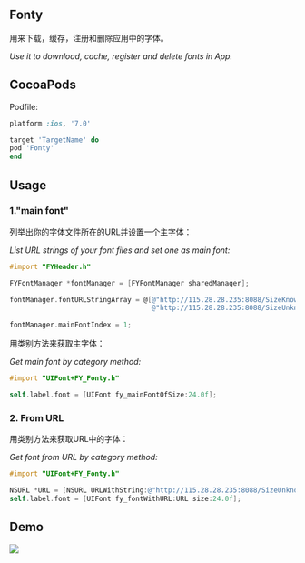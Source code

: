 ## Fonty
用来下载，缓存，注册和删除应用中的字体。

*Use it to download, cache, register and delete fonts in App.*

## CocoaPods
Podfile:
```ruby
platform :ios, '7.0'

target 'TargetName' do
pod 'Fonty'
end
```

## Usage

### 1."main font"

列举出你的字体文件所在的URL并设置一个主字体：

*List URL strings of your font files and set one as main font:*

```objective-c
#import "FYHeader.h"

FYFontManager *fontManager = [FYFontManager sharedManager];

fontManager.fontURLStringArray = @[@"http://115.28.28.235:8088/SizeKnownFont.ttf", 
                                   @"http://115.28.28.235:8088/SizeUnknownFont.ttf"]; 
                                                                                                                  
fontManager.mainFontIndex = 1;
```
    	
用类别方法来获取主字体：

*Get main font by category method:*

```objective-c
#import "UIFont+FY_Fonty.h"

self.label.font = [UIFont fy_mainFontOfSize:24.0f];
```
    	
### 2. From URL
用类别方法来获取URL中的字体：

*Get font from URL by category method:*

```objective-c
#import "UIFont+FY_Fonty.h"

NSURL *URL = [NSURL URLWithString:@"http://115.28.28.235:8088/SizeUnknownFont.ttf"];
self.label.font = [UIFont fy_fontWithURL:URL size:24.0f];
```

## Demo

![](https://github.com/s2mh/Fonty/raw/master/Screenshot/Fonty-Demo.gif)
